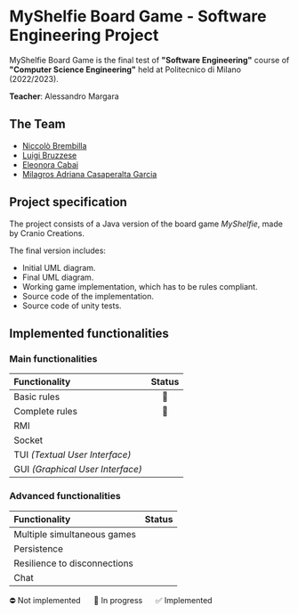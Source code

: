 # MyShelfie Board Game - Software Engineering Project
MyShelfie Board Game is the final test of **"Software Engineering"** course of **"Computer Science Engineering"** held at Politecnico di Milano (2022/2023).

**Teacher**: Alessandro Margara

## The Team
* [Niccolò Brembilla](https://github.com/BrembillaNiccolo)
* [Luigi Bruzzese](https://github.com/luigibruzzese)
* [Eleonora Cabai](https://github.com/lele1001)
* [Milagros Adriana Casaperalta Garcia](https://github.com/MilagrosCasaperalta)

## Project specification
The project consists of a Java version of the board game *MyShelfie*, made by Cranio Creations.

<!-- Project requirements: [link](https://github.com/nicolozambon/ing-sw-2022-sciarrabba-sironi-zambon/blob/master/resources/requirements.pdf?raw=true). -->

The final version includes:
* Initial UML diagram.
* Final UML diagram.
* Working game implementation, which has to be rules compliant.
* Source code of the implementation.
* Source code of unity tests.

## Implemented functionalities

### Main functionalities
| Functionality                    | Status |
|:---------------------------------|:------:|
| Basic rules                      | :arrows_counterclockwise: |
| Complete rules                   | :arrows_counterclockwise: |
| RMI                              |        |
| Socket                           |        |
| TUI _(Textual User Interface)_   |        |
| GUI _(Graphical User Interface)_ |        |

### Advanced functionalities
| Functionality                | Status |
|:-----------------------------|:------:|
| Multiple simultaneous games  |        |
| Persistence                  |        |
| Resilience to disconnections |        |
| Chat                         |        |

⛔ Not implemented &nbsp;&nbsp;&nbsp;&nbsp; :arrows_counterclockwise: In progress &nbsp;&nbsp;&nbsp;&nbsp; ✅ Implemented
